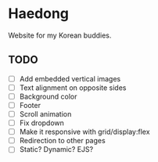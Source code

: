 # Haedong

Website for my Korean buddies.

## TODO

- [ ] Add embedded vertical images
- [ ] Text alignment on opposite sides
- [ ] Background color
- [ ] Footer
- [ ] Scroll animation
- [ ] Fix dropdown
- [ ] Make it responsive with grid/display:flex
- [ ] Redirection to other pages
- [ ] Static? Dynamic? EJS?

